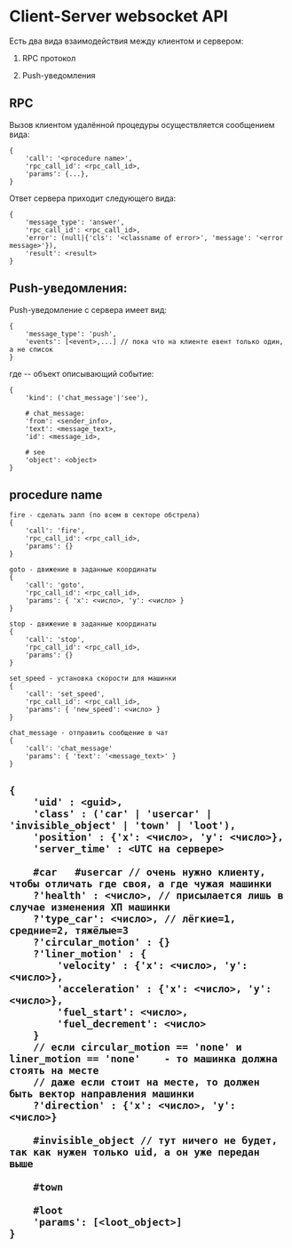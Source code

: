 ﻿
# Client-Server websocket API

Есть два вида взаимодействия между клиентом и сервером:

1. RPC протокол

2. Push-уведомления


## RPC

Вызов клиентом удалённой процедуры осуществляется сообщением вида:

    {
        'call': '<procedure name>',
		'rpc_call_id': <rpc_call_id>,
        'params': {...},
    }

Ответ сервера приходит следующего вида:

    {
        'message_type': 'answer',
		'rpc_call_id': <rpc_call_id>,
        'error': (null|{'cls': '<classname of error>', 'message': '<error message>'}),
        'result': <result>
    }


## Push-уведомления:

Push-уведомление с сервера имеет вид:

    {
        'message_type': 'push',
        'events': [<event>,...] // пока что на клиенте евент только один, а не список
    }

где <event> -- объект описывающий событие:

    {
        'kind': ('chat_message'|'see'),

        # chat_message:
        'from': <sender_info>,
        'text': <message_text>,
        'id': <message_id>,

        # see
        'object': <object>
    }
    

	
## procedure name
	fire - сделать залп (по всем в секторе обстрела)
	{
	    'call': 'fire',
		'rpc_call_id': <rpc_call_id>,
        'params': {}
	}
	
	goto - движение в заданные координаты
	{
		'call': 'goto',
		'rpc_call_id': <rpc_call_id>,
        'params': { 'x': <число>, 'y': <число> }
	}

	stop - движение в заданные координаты
	{
		'call': 'stop',
		'rpc_call_id': <rpc_call_id>,
        'params': {}
	}
	
	set_speed - установка скорости для машинки
	{
		'call': 'set_speed',
		'rpc_call_id': <rpc_call_id>,
        'params': { 'new_speed': <число> }
	}
	
	chat_message - отправить сообщение в чат
	{
		'call': 'chat_message'
        'params': { 'text': '<message_text>' }
	}
	
	
## <object>
	{
		'uid' : <guid>,
		'class' : ('car' | 'usercar' | 'invisible_object' | 'town' | 'loot'),
		'position' : {'x': <число>, 'y': <число>},
		'server_time' : <UTC на сервере>
		
		#car   #usercar // очень нужно клиенту, чтобы отличать где своя, а где чужая машинки
		?'health' : <число>, // присылается лишь в случае изменения ХП машинки
		?'type_car': <число>, // лёгкие=1, средние=2, тяжёлые=3 
		?'circular_motion' : {}
		?'liner_motion' : {
			'velocity' : {'x': <число>, 'y': <число>},
			'acceleration' : {'x': <число>, 'y': <число>},
			'fuel_start': <число>,
			'fuel_decrement': <число>
		}
		// если circular_motion == 'none' и liner_motion == 'none'    - то машинка должна стоять на месте
		// даже если стоит на месте, то должен быть вектор направления машинки
		?'direction' : {'x': <число>, 'y': <число>}  
		
		#invisible_object // тут ничего не будет, так как нужен только uid, а он уже передан выше
		
		#town
		
		#loot
		'params': [<loot_object>]
	}
	